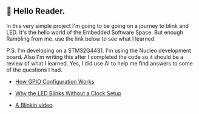## 📖 Hello Reader.

In this very simple project I'm going to be going on a journey to blink and LED.
It's the hello world of the Embedded Software Space. But enough Rambling from me. use the link below to see what I learned.

P.S. I'm developing on a STM32G4431. I'm using the Nucleo development board. 
Also I'm writing this after I completed the code so it should be a review of what I learned.
Yes, I did use AI to help me find answers to some of the questions I had.

- [How GPIO Configuration Works](docs/gpio_setup.md)
- [Why the LED Blinks Without a Clock Setup](docs/clock_config.md)

- [A Blinkin video](https://youtu.be/EhbUuldCprk)
